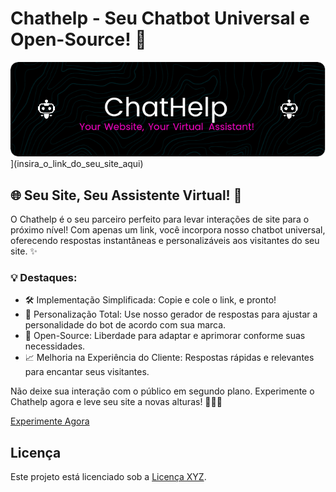 # Chathelp - Seu Chatbot Universal e Open-Source! 🤖

![Chathelp](https://github.com/brunohenrry/chathelp/blob/main/header.png)](insira_o_link_do_seu_site_aqui)

## 🌐 Seu Site, Seu Assistente Virtual! 🌟

O Chathelp é o seu parceiro perfeito para levar interações de site para o próximo nível! Com apenas um link, você incorpora nosso chatbot universal, oferecendo respostas instantâneas e personalizáveis aos visitantes do seu site. ✨

### 💡 Destaques:
- 🛠️ Implementação Simplificada: Copie e cole o link, e pronto!
- 🎨 Personalização Total: Use nosso gerador de respostas para ajustar a personalidade do bot de acordo com sua marca.
- 🚀 Open-Source: Liberdade para adaptar e aprimorar conforme suas necessidades.
- 📈 Melhoria na Experiência do Cliente: Respostas rápidas e relevantes para encantar seus visitantes.

Não deixe sua interação com o público em segundo plano. Experimente o Chathelp agora e leve seu site a novas alturas! 🚀🤖🌐

[Experimente Agora](insira_o_link_do_seu_site_aqui)

## Licença

Este projeto está licenciado sob a [Licença XYZ](insira_o_link_da_licenca_aqui).
